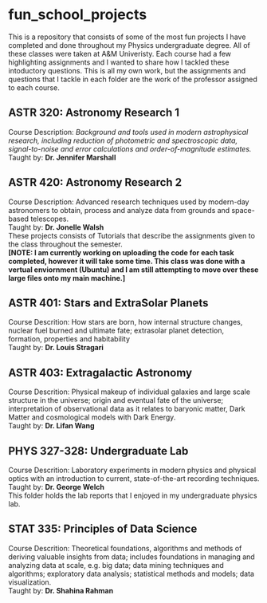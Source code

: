 # fun_school_projects
This is a repository that consists of some of the most fun projects I have completed and done throughout my Physics undergraduate degree. All of these classes were taken at A&M Univeristy. Each course had a few highlighting assignments and I wanted to share how I tackled these intoductory questions. This is all my own work, but the assignments and questions that I tackle in each folder are the work of the professor assigned to each course.



## ASTR 320: Astronomy Research 1

</u>Course Description:</u> *Background and tools used in modern astrophysical research, including reduction of photometric and spectroscopic data, signal-to-noise and error calculations and order-of-magnitude estimates.* \
Taught by: **Dr. Jennifer Marshall**


## ASTR 420: Astronomy Research 2

Course Description: Advanced research techniques used by modern-day astronomers to obtain, process and analyze data from grounds and space-based telescopes. \
Taught by: **Dr. Jonelle Walsh** \
These projects consists of Tutorials that describe the assignments given to the class throughout the semester. \
**[NOTE: I am currently working on uploading the code for each task completed, however it will take some time. This class was done with a vertual enviornment (Ubuntu) and I am still attempting to move over these large files onto my main machine.]**


## ASTR 401: Stars and ExtraSolar Planets

Course Descrition: How stars are born, how internal structure changes, nuclear fuel burned and ultimate fate; extrasolar planet detection, formation, properties and habitability \
Taught by: **Dr. Louis Stragari** 

## ASTR 403: Extragalactic Astronomy

Course Descrition: Physical makeup of individual galaxies and large scale structure in the universe; origin and eventual fate of the universe; interpretation of observational data as it relates to baryonic matter, Dark Matter and cosmological models with Dark Energy. \
Taught by: **Dr. Lifan Wang** 


## PHYS 327-328: Undergraduate Lab

Course Descrition: Laboratory experiments in modern physics and physical optics with an introduction to current, state-of-the-art recording techniques. \
Taught by: **Dr. George Welch** \
This folder holds the lab reports that I enjoyed in my undergraduate physics lab.


## STAT 335: Principles of Data Science

Course Descrition: Theoretical foundations, algorithms and methods of deriving valuable insights from data; includes foundations in managing and analyzing data at scale, e.g. big data; data mining techniques and algorithms; exploratory data analysis; statistical methods and models; data visualization.  \
Taught by: **Dr. Shahina Rahman** 
